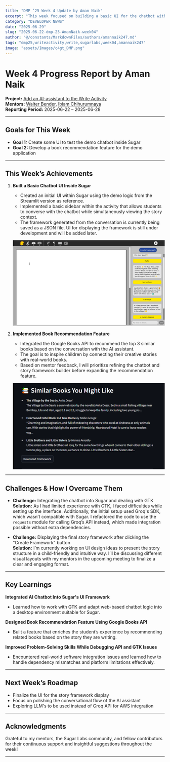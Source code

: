 ```yaml
---
title: "DMP ’25 Week 4 Update by Aman Naik"
excerpt: "This week focused on building a basic UI for the chatbot within Sugar and implementing a book recommendation system using the Google Books API."
category: "DEVELOPER NEWS"
date: "2025-06-29"
slug: "2025-06-22-dmp-25-AmanNaik-week04"
author: "@/constants/MarkdownFiles/authors/amannaik247.md"
tags: "dmp25,writeactivity,write,sugarlabs,week04,amannaik247"
image: "assets/Images/c4gt_DMP.png"
---
```


<!-- markdownlint-disable -->

# Week 4 Progress Report by Aman Naik

**Project:** [Add an AI-assistant to the Write Activity](https://github.com/sugarlabs/write-activity/issues/52)  
**Mentors:** [Walter Bender](https://github.com/walterbender), [Ibiam Chihurumnaya](https://github.com/chimosky)  
**Reporting Period:** 2025-06-22 – 2025-06-28  

---

## Goals for This Week

- **Goal 1:** Create some UI to test the demo chatbot inside Sugar  
- **Goal 2:** Develop a book recommendation feature for the demo application  

---

## This Week’s Achievements

1. **Built a Basic Chatbot UI Inside Sugar**  
   - Created an initial UI within Sugar using the demo logic from the Streamlit version as reference.  
   - Implemented a basic sidebar within the activity that allows students to converse with the chatbot while simultaneously viewing the story context.  
   - The framework generated from the conversation is currently being saved as a JSON file. UI for displaying the framework is still under development and will be added later.

   ![User interface(sidebar) and AI generated responses](assets/Images/aman-naik-week4-img1.png)

2. **Implemented Book Recommendation Feature**  
   - Integrated the Google Books API to recommend the top 3 similar books based on the conversation with the AI assistant.  
   - The goal is to inspire children by connecting their creative stories with real-world books.  
   - Based on mentor feedback, I will prioritize refining the chatbot and story framework builder before expanding the recommendation feature.

   ![Book recommendations based on the conversation fro streamlit demo](assets/Images/aman-naik-week4-img2.png)
   
---

## Challenges & How I Overcame Them

- **Challenge:** Integrating the chatbot into Sugar and dealing with GTK  
  **Solution:** As I had limited experience with GTK, I faced difficulties while setting up the interface. Additionally, the initial setup used Groq's SDK, which wasn’t compatible with Sugar. I refactored the code to use the `requests` module for calling Groq’s API instead, which made integration possible without extra dependencies.

- **Challenge:** Displaying the final story framework after clicking the "Create Framework" button  
  **Solution:** I’m currently working on UI design ideas to present the story structure in a child-friendly and intuitive way. I’ll be discussing different visual layouts with my mentors in the upcoming meeting to finalize a clear and engaging format.

---

## Key Learnings

**Integrated AI Chatbot Into Sugar's UI Framework**  
   - Learned how to work with GTK and adapt web-based chatbot logic into a desktop environment suitable for Sugar.

**Designed Book Recommendation Feature Using Google Books API**  
   - Built a feature that enriches the student’s experience by recommending related books based on the story they are writing.

**Improved Problem-Solving Skills While Debugging API and GTK Issues**  
   - Encountered real-world software integration issues and learned how to handle dependency mismatches and platform limitations effectively.

---

## Next Week’s Roadmap

- Finalize the UI for the story framework display  
- Focus on polishing the conversational flow of the AI assistant  
- Exploring LLM's to be used instead of Groq API for AWS integration  

---

## Acknowledgments

Grateful to my mentors, the Sugar Labs community, and fellow contributors for their continuous support and insightful suggestions throughout the week!

---
